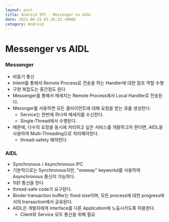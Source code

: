 ```yaml
---
layout: post
title: Android IPC - Messenger vs AIDL
date: 2021-06-25 01:26:23 +0900
category: Android
---
```

# Messenger vs AIDL

### Messenger

* 비동기 통신
* Intent를 통해서 Remote Process로 전송을 하는 Handler에 대한 참조 역할 수행
* 구현 복잡도는 중간정도 된다
* Messenger를 통해서 메세지는 Remote Process에서 Local Handler로 전송된다.
* Messnger를 사용하면 모든 클라이언트에 대해 요청을 받는 큐를 생성한다.
    * Service는 한번에 하나씩 메세지를 수신한다.
    * Single-Thread에서 수행된다.
* 때문에, 다수의 요청을 동시에 처리하고 싶은 서비스를 개발하고자 한다면, AIDL을 사용하여 Multi-Threading으로 처리해야한다.
    * thread-safety 해야한다.

### AIDL

* Synchronous / Asynchronous IPC
* 기본적으로는 Synchronous지만, "oneway" keyworkd를 사용하여 Asynchronous 통신이 가능하다.
* 1대1 통신을 한다
* thread-safe code가 요구된다.
* Binder transaction buffer는 fixed size이며, 모든 process에 대한 progress에서의 transaction에서 공유된다.
* AIDL은 개발자에게 interface를 다른 Application에 노출시키도록 허용한다.
    * Client와 Service 모두 통신을 위해 필요